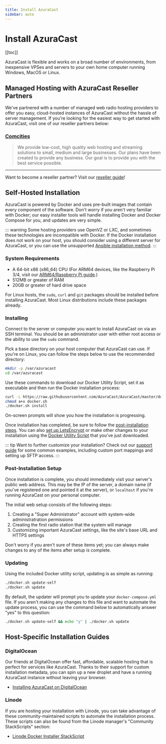 ```yaml
---
title: Install AzuraCast
sidebar: auto
---
```


# Install AzuraCast

[[toc]]

AzuraCast is flexible and works on a broad number of environments, from inexpensive VPSes and servers to your own home computer running Windows, MacOS or Linux.

## Managed Hosting with AzuraCast Reseller Partners

We've partnered with a number of managed web radio hosting providers to offer you easy, cloud-hosted instances of AzuraCast without the hassle of server management. If you're looking for the easiest way to get started with AzuraCast, visit one of our reseller partners below:

### [Comcities](https://www.comcities.com)

> We provide low-cost, high quality web hosting and streaming solutions to small, medium and large businesses. Our plans have been created to provide any business. Our goal is to provide you with the best service possible.

---

Want to become a reseller partner? Visit our [reseller guide](/about/resellers.html)!

## Self-Hosted Installation

AzuraCast is powered by Docker and uses pre-built images that contain every component of the software. Don't worry if you aren't very familiar with Docker; our easy installer tools will handle installing Docker and Docker Compose for you, and updates are very simple.

::: warning
Some hosting providers use OpenVZ or LXC, and sometimes these technologies are incompatible with Docker. If the Docker installation does not work on your host, you should consider using a different server for AzuraCast, or you can use the unsupported [Ansible installation method](./install_ansible.html).
:::

### System Requirements

- A 64-bit x86 (x86_64) CPU (For ARM64 devices, like the Raspberry Pi 3/4, visit our [ARM64/Raspberry Pi guide](./install_rpi.html).)
- 512MB or greater of RAM
- 20GB or greater of hard drive space

For Linux hosts, the `sudo`, `curl` and `git` packages should be installed before installing AzuraCast. Most Linux distributions include these packages already.

### Installing

Connect to the server or computer you want to install AzuraCast on via an SSH terminal. You should be an administrator user with either root access or the ability to use the `sudo` command.

Pick a base directory on your host computer that AzuraCast can use. If you're on Linux, you can follow the steps below to use the recommended directory:

```bash
mkdir -p /var/azuracast
cd /var/azuracast
```

Use these commands to download our Docker Utility Script, set it as executable and then run the Docker installation process:

```bash
curl -L https://raw.githubusercontent.com/AzuraCast/AzuraCast/master/docker.sh > docker.sh
chmod a+x docker.sh
./docker.sh install
```

On-screen prompts will show you how the installation is progressing.

Once installation has completed, be sure to follow the [post-installation steps](#post-installation-setup). You can also [set up LetsEncrypt](/developers/docker_sh.html#available-commands) or make other changes to your installation using the [Docker Utility Script](/developers/docker_sh.html#download-the-utility-script) that you've just downloaded.

::: tip
Want to further customize your installation? Check out our [support guide](/help/faq_docker.html) for some common examples, including custom port mappings and setting up SFTP access.
:::

### Post-Installation Setup

Once installation is complete, you should immediately visit your server's public web address. This may be the IP of the server, a domain name (if you've registered one and pointed it at the server), or `localhost` if you're running AzuraCast on your personal computer.

The initial web setup consists of the following steps:
1. Creating a "Super Administrator" account with system-wide administratration permissions
2. Creating the first radio station that the system will manage
3. Customizing important AzuraCast settings, like the site's base URL and HTTPS settings

Don't worry if you aren't sure of these items yet; you can always make changes to any of the items after setup is complete.

### Updating

Using the included Docker utility script, updating is as simple as running:

```bash
./docker.sh update-self
./docker.sh update
```

By default, the updater will prompt you to update your `docker-compose.yml` file. If you aren't making any changes to this file and want to automate the update process, you can use the command below to automatically answer "yes" to this question:

```bash
./docker.sh update-self && echo "y" | ./docker.sh update
```

## Host-Specific Installation Guides

### DigitalOcean

Our friends at DigitalOcean offer fast, affordable, scalable hosting that is perfect for services like AzuraCast. Thanks to their support for custom installation metadata, you can spin up a new droplet and have a running AzuraCast instance without leaving your browser.

- [Installing AzuraCast on DigitalOcean](./install_do.html)

### Linode

If you are hosting your installation with Linode, you can take advantage of these community-maintained scripts to automate the installation process. These scripts can also be found from the Linode manager's "Community StackScripts" section:

- [Linode Docker Installer StackScript](https://www.linode.com/stackscripts/view/352549)
